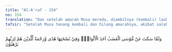 ```yaml
---
title: "Al-A'raf - 154"
no: 154
translation: "Dan setelah amarah Musa mereda, diambilnya (kembali) lauh-lauh (Taurat) itu; di dalam tulisannya terdapat petunjuk dan rahmat bagi orang-orang yang takut kepada Tuhannya."
tafsir: "Setelah Musa tenang kembali dan hilang amarahnya, akibat salah sangka kepada saudaranya Harun, dan setelah memohon rahmat dan ampunan dari Tuhannya, maka ia mengumpulkan kembali lauh-lauh yang dilemparkannya itu, dan dari padanya disalin Taurat yang mengandung petunjuk dan rahmat bagi kaumnya."
---
```


وَلَمَّا سَكَتَ عَنْ مُّوْسَى الْغَضَبُ اَخَذَ الْاَلْوَاحَۖ وَفِيْ نُسْخَتِهَا هُدًى وَّرَحْمَةٌ لِّلَّذِيْنَ هُمْ لِرَبِّهِمْ يَرْهَبُوْنَ
